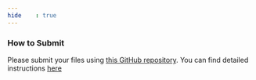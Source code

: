```yaml
---
hide    : true
---
```


### How to Submit

Please submit your files using [this GitHub repository](https://github.com/photobox/pbx-candidate-answers). You can find
detailed instructions [here](/page/submit-using-git-repo/)